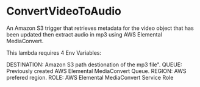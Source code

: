 # ConvertVideoToAudio
An Amazon S3 trigger that retrieves metadata for the video object that has been updated then extract audio in mp3 using AWS Elemental MediaConvert.

This lambda requires 4 Env Variables:

DESTINATION: Amazon S3 path destionation of the mp3 file".
QUEUE: Previously created AWS Elemental MediaConvert Queue.
REGION: AWS prefered region.
ROLE: AWS Elemental MediaConvert Service Role

